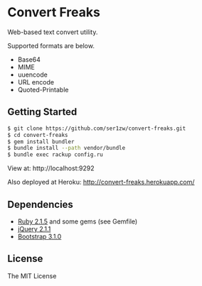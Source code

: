# Convert Freaks

Web-based text convert utility.

Supported formats are below.

- Base64
- MIME
- uuencode
- URL encode
- Quoted-Printable

## Getting Started

```sh
$ git clone https://github.com/ser1zw/convert-freaks.git
$ cd convert-freaks
$ gem install bundler
$ bundle install --path vendor/bundle
$ bundle exec rackup config.ru
```

View at: http://localhost:9292

Also deployed at Heroku: http://convert-freaks.herokuapp.com/

## Dependencies

- [Ruby 2.1.5](http://www.ruby-lang.org/) and some gems (see Gemfile)
- [jQuery 2.1.1](http://jquery.com/)
- [Bootstrap 3.1.0](http://getbootstrap.com/)

## License

The MIT License


